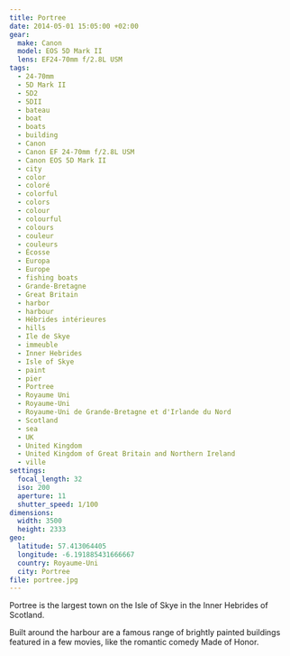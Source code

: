 ```yaml
---
title: Portree
date: 2014-05-01 15:05:00 +02:00
gear:
  make: Canon
  model: EOS 5D Mark II
  lens: EF24-70mm f/2.8L USM
tags:
  - 24-70mm
  - 5D Mark II
  - 5D2
  - 5DII
  - bateau
  - boat
  - boats
  - building
  - Canon
  - Canon EF 24-70mm f/2.8L USM
  - Canon EOS 5D Mark II
  - city
  - color
  - coloré
  - colorful
  - colors
  - colour
  - colourful
  - colours
  - couleur
  - couleurs
  - Écosse
  - Europa
  - Europe
  - fishing boats
  - Grande-Bretagne
  - Great Britain
  - harbor
  - harbour
  - Hébrides intérieures
  - hills
  - Ile de Skye
  - immeuble
  - Inner Hebrides
  - Isle of Skye
  - paint
  - pier
  - Portree
  - Royaume Uni
  - Royaume-Uni
  - Royaume-Uni de Grande-Bretagne et d'Irlande du Nord
  - Scotland
  - sea
  - UK
  - United Kingdom
  - United Kingdom of Great Britain and Northern Ireland
  - ville
settings:
  focal_length: 32
  iso: 200
  aperture: 11
  shutter_speed: 1/100
dimensions:
  width: 3500
  height: 2333
geo:
  latitude: 57.413064405
  longitude: -6.191885431666667
  country: Royaume-Uni
  city: Portree
file: portree.jpg
---
```


Portree is the largest town on the Isle of Skye in the Inner Hebrides of Scotland.

Built around the harbour are a famous range of brightly painted buildings featured in a few movies, like the romantic comedy Made of Honor.
